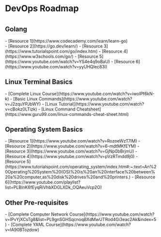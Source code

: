 <h1>DevOps Roadmap<h1>
  
  <h2>Golang</h2>
    - [Resource 1](https://www.codecademy.com/learn/learn-go) </br>
    - [Resource 2](https://go.dev/learn/)
    - [Resource 3](https://www.tutorialspoint.com/go/index.htm)
    - [Resource 4](https://www.w3schools.com/go/)
    - [Resource 5](https://www.youtube.com/watch?v=YS4e4q9oBaU)
    - [Resource 6](https://www.youtube.com/watch?v=yyUHQIec83I)
  
  <h2>Linux Terminal Basics</h2>
    - [Complete Linux Course](https://www.youtube.com/watch?v=iwolPf6kN-k)
    - [Basic Linux Commands](https://www.youtube.com/watch?v=J2zquYPJbWY)
    - [Linux Tutorial](https://www.youtube.com/watch?v=cBokz0LTizk)
    - [Linux Command Cheatsheet](https://www.guru99.com/linux-commands-cheat-sheet.html)
    
  <h2>Operating System Basics</h2> 
    - [Resource 1](https://www.youtube.com/watch?v=RozoeWzT7IM)
    - [Resource 2](https://www.youtube.com/watch?v=6-mdtMKfEYM)
    - [Resource 3](https://www.youtube.com/watch?v=GjNp0bBrjmU)
    - [Resource 4](https://www.youtube.com/watch?v=pVzRTmdd9j0)
    - [Resource 5](https://www.tutorialspoint.com/operating_system/index.htm#:~:text=An%20Operating%20System%20(OS)%20is%20an%20interface%20between%20a%20computer,as%20disk%20drives%20and%20printers.)
    - [Resource 6](https://www.youtube.com/playlist?list=PLBlnK6fEyqRiVhbXDGLXDk_OQAeuVcp2O)
  
  <h2>Other Pre-requisites</h2>
    - [Complete Computer Network Course](https://www.youtube.com/watch?v=IPvYjXCsTg8&list=PL9gnSGHSqcnoqBXdMwUTRod4Gi3eac2Ak&index=5)
    - [Complete YAML Course](https://www.youtube.com/watch?v=IA90BTozdow)
  
  
